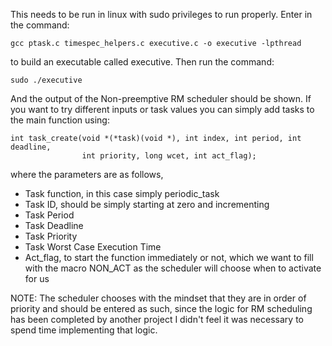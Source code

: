 This needs to be run in linux with sudo privileges to run properly. Enter in the command:
```
gcc ptask.c timespec_helpers.c executive.c -o executive -lpthread
```
to build an executable called executive. Then run the command:
```
sudo ./executive
```
And the output of the Non-preemptive RM scheduler should be shown. If you want to try different inputs or task values you can simply add tasks to the main function using:
```
int task_create(void *(*task)(void *), int index, int period, int deadline,
                int priority, long wcet, int act_flag);
```
where the parameters are as follows,
  - Task function, in this case simply periodic_task
  - Task ID, should be simply starting at zero and incrementing
  - Task Period
  - Task Deadline
  - Task Priority
  - Task Worst Case Execution Time
  - Act_flag, to start the function immediately or not, which we want to fill with the macro NON_ACT as the scheduler will choose when to activate for us

NOTE: The scheduler chooses with the mindset that they are in order of priority and should be entered as such, since the logic for RM scheduling has been completed by another project I didn't feel it was necessary to spend time implementing that logic.

